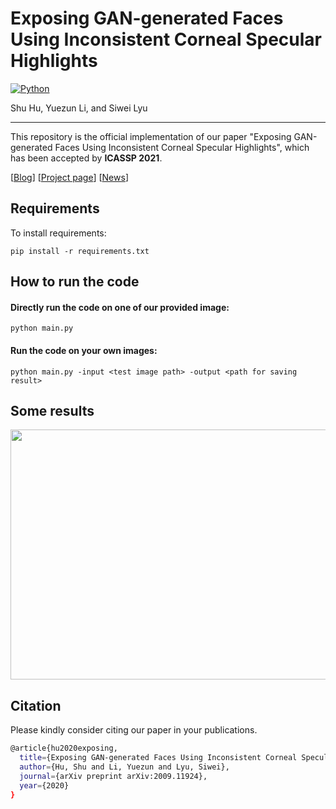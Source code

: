 # Exposing GAN-generated Faces Using Inconsistent Corneal Specular Highlights
[![Python](https://img.shields.io/badge/python-3.6-blue.svg)](https://www.python.org/)

Shu Hu, Yuezun Li, and Siwei Lyu
_________________

This repository is the official implementation of our paper 
"Exposing GAN-generated Faces Using Inconsistent Corneal Specular Highlights", 
which has been accepted by **ICASSP 2021**. 

[<a href="https://medium.com/@heizi.lyu/to-tell-lies-look-into-the-eyes-634bc889866a" target="_blank">Blog</a>] 
[<a href="https://cse.buffalo.edu/ubmdfl/projects/GAN_detect_iris/GAN_Iris.html" target="_blank">Project page</a>] 
[<a href="http://www.buffalo.edu/ubnow/stories/2021/03/deepfake-o-meter.html" target="_blank">News</a>]

## Requirements

To install requirements:

```setup
pip install -r requirements.txt
```

## How to run the code

#### Directly run the code on one of our provided image:

```setup
python main.py
```

#### Run the code on your own images:

```setup
python main.py -input <test image path> -output <path for saving result>
```

## Some results
<p align="center">
    <img src="gan_detect_iris/outputs/seed000000_iris_final.jpg" height="400" width= "800">
</p>

## Citation
Please kindly consider citing our paper in your publications. 
```bash
@article{hu2020exposing,
  title={Exposing GAN-generated Faces Using Inconsistent Corneal Specular Highlights},
  author={Hu, Shu and Li, Yuezun and Lyu, Siwei},
  journal={arXiv preprint arXiv:2009.11924},
  year={2020}
}
```
